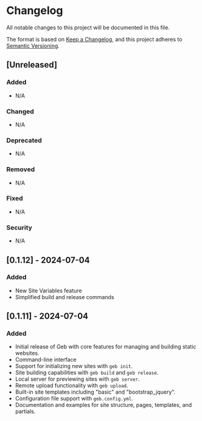 # Changelog

All notable changes to this project will be documented in this file.

The format is based on [Keep a Changelog](https://keepachangelog.com/en/1.0.0/), and this project adheres to [Semantic Versioning](https://semver.org/spec/v2.0.0.html).

## [Unreleased]

### Added
- N/A

### Changed
- N/A

### Deprecated
- N/A

### Removed
- N/A

### Fixed
- N/A

### Security
- N/A

## [0.1.12] - 2024-07-04
### Added
- New Site Variables feature
- Simplified build and release commands 

## [0.1.11] - 2024-07-04
### Added
- Initial release of Geb with core features for managing and building static websites.
- Command-line interface
- Support for initializing new sites with `geb init`.
- Site building capabilities with `geb build` and `geb release`.
- Local server for previewing sites with `geb server`.
- Remote upload functionality with `geb upload`.
- Built-in site templates including "basic" and "bootstrap_jquery".
- Configuration file support with `geb.config.yml`.
- Documentation and examples for site structure, pages, templates, and partials.
